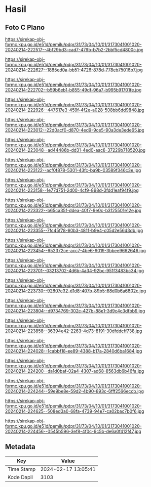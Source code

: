 # Hasil

## Foto C Plano

https://sirekap-obj-formc.kpu.go.id/e51d/pemilu/pdpr/31/73/04/10/01/3173041001020-20240214-222517--4bf29bd3-cad7-479b-b7b2-2bbf5cd4800c.jpg

https://sirekap-obj-formc.kpu.go.id/e51d/pemilu/pdpr/31/73/04/10/01/3173041001020-20240214-222627--1885ed0a-bb51-4726-878d-778eb75016b7.jpg

https://sirekap-obj-formc.kpu.go.id/e51d/pemilu/pdpr/31/73/04/10/01/3173041001020-20240214-222702--b59b6eb1-b855-49df-96a7-b995b91701fe.jpg

https://sirekap-obj-formc.kpu.go.id/e51d/pemilu/pdpr/31/73/04/10/01/3173041001020-20240214-222926--447617e3-459f-4f2e-a028-508bb6dd9848.jpg

https://sirekap-obj-formc.kpu.go.id/e51d/pemilu/pdpr/31/73/04/10/01/3173041001020-20240214-223012--22d0acf0-d870-4ed9-9ce5-90a3de3ede65.jpg

https://sirekap-obj-formc.kpu.go.id/e51d/pemilu/pdpr/31/73/04/10/01/3173041001020-20240214-223048--ad44486b-dd31-4ed0-aac8-37229b718520.jpg

https://sirekap-obj-formc.kpu.go.id/e51d/pemilu/pdpr/31/73/04/10/01/3173041001020-20240214-223122--acf0f878-5301-43fc-ba9b-03589f346c3e.jpg

https://sirekap-obj-formc.kpu.go.id/e51d/pemilu/pdpr/31/73/04/10/01/3173041001020-20240214-223158--1e77d751-2d00-4cf9-898d-3fdd1eaf94f9.jpg

https://sirekap-obj-formc.kpu.go.id/e51d/pemilu/pdpr/31/73/04/10/01/3173041001020-20240214-223322--b65ca35f-ddea-40f7-9e0c-b3125501e12e.jpg

https://sirekap-obj-formc.kpu.go.id/e51d/pemilu/pdpr/31/73/04/10/01/3173041001020-20240214-223355--7fc45f78-90b3-4811-b9e4-c05d2e56d3db.jpg

https://sirekap-obj-formc.kpu.go.id/e51d/pemilu/pdpr/31/73/04/10/01/3173041001020-20240214-223454--652372ce-acc7-4be6-9019-3bbee9662646.jpg

https://sirekap-obj-formc.kpu.go.id/e51d/pemilu/pdpr/31/73/04/10/01/3173041001020-20240214-223701--03213702-4d6b-4a34-92bc-951f3483bc34.jpg

https://sirekap-obj-formc.kpu.go.id/e51d/pemilu/pdpr/31/73/04/10/01/3173041001020-20240214-223730--92807c32-d1d8-407b-89b5-88d0b6a6802c.jpg

https://sirekap-obj-formc.kpu.go.id/e51d/pemilu/pdpr/31/73/04/10/01/3173041001020-20240214-223804--d9734769-302c-427b-88e1-3d9c4c3dfbb9.jpg

https://sirekap-obj-formc.kpu.go.id/e51d/pemilu/pdpr/31/73/04/10/01/3173041001020-20240214-223858--36394e42-2263-4d73-8191-30dfddcff738.jpg

https://sirekap-obj-formc.kpu.go.id/e51d/pemilu/pdpr/31/73/04/10/01/3173041001020-20240214-224028--1cabbf18-ee89-4388-b17a-2840d6ba1684.jpg

https://sirekap-obj-formc.kpu.go.id/e51d/pemilu/pdpr/31/73/04/10/01/3173041001020-20240214-224200--da1d0baf-02a4-4307-ad68-8563db6b46fa.jpg

https://sirekap-obj-formc.kpu.go.id/e51d/pemilu/pdpr/31/73/04/10/01/3173041001020-20240214-224244--59e9be8e-59d2-4b90-893c-6fff2566eccb.jpg

https://sirekap-obj-formc.kpu.go.id/e51d/pemilu/pdpr/31/73/04/10/01/3173041001020-20240214-224625--508ed3a0-68fa-4739-94e7-ca02bac7b0f6.jpg

https://sirekap-obj-formc.kpu.go.id/e51d/pemilu/pdpr/31/73/04/10/01/3173041001020-20240214-224456--0545b596-3ef8-4f0c-9c5b-de6a0f412f47.jpg


## Metadata

| Key        | Value               |
| ---------- | ------------------- |
| Time Stamp | 2024-02-17 13:05:41 |
| Kode Dapil | 3103                |



